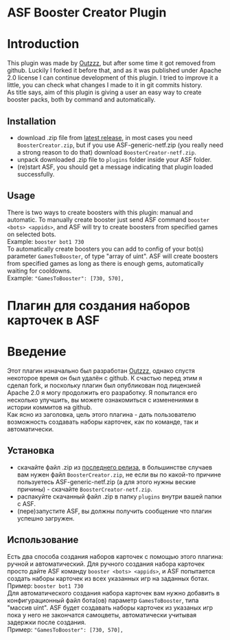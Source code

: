 # ASF Booster Creator Plugin

# Introduction
This plugin was made by [Outzzz](https://github.com/Outzzz), but after some time it got removed from github. Luckily I forked it before that, and as it was published under Apache 2.0 license I can continue development of this plugin. I tried to improve it a little, you can check what changes I made to it in git commits history.<br/>
As title says, aim of this plugin is giving a user an easy way to create booster packs, both by command and automatically.

## Installation
- download .zip file from [latest release](https://github.com/Ryzhehvost/BoosterCreator/releases/latest), in most cases you need `BoosterCreator.zip`, but if you use ASF-generic-netf.zip (you really need a strong reason to do that) download `BoosterCreator-netf.zip`.
- unpack downloaded .zip file to `plugins` folder inside your ASF folder.
- (re)start ASF, you should get a message indicating that plugin loaded successfully. 

## Usage
There is two ways to create boosters with this plugin: manual and automatic.
To manually create booster just send ASF command `booster <bots> <appids>`, and ASF will try to create boosters from specified games on selected bots.<br/>
Example: `booster bot1 730`<br/>
To automatically create boosters you can add to config of your bot(s) parameter `GamesToBooster`, of type "array of uint". ASF will create boosters from specified games as long as there is enough gems, automatically waiting for cooldowns.<br/>
Example: `"GamesToBooster": [730, 570],`<br/>

# Плагин для создания наборов карточек в ASF

# Введение
Этот плагин изначально был разработан [Outzzz](https://github.com/Outzzz), однако спустя некоторое время он был удалён с github. 
К счастью перед этим я сделал fork, и поскольку плагин был опубликован под лицензией Apache 2.0 я могу продолжить его разработку. 
Я попытался его несколько улучшить, вы можете ознакомиться с изменениями в истории коммитов на github.<br/>
Как ясно из заголовка, цель этого плагина - дать пользователю возможность создавать наборы карточек, как по команде, так и автоматически.

## Установка
- скачайте файл .zip из [последнего релиза](https://github.com/Ryzhehvost/BoosterCreator/releases/latest), в большинстве случаев вам нужен файл `BoosterCreator.zip`, не если вы по какой-то причине пользуетесь ASF-generic-netf.zip (а для этого нужны веские причины) - скачайте `BoosterCreator-netf.zip`.
- распакуйте скачанный файл .zip в папку `plugins` внутри вашей папки с ASF.
- (пере)запустите ASF, вы должны получить сообщение что плагин успешно загружен. 

## Использование
Есть два способа создания наборов карточек с помощью этого плагина: ручной и автоматический.
Для ручного создания набора карточек просто дайте ASF команду `booster <bots> <appids>`, и ASF попытается создать наборы карточек из всех указанных игр на заданных ботах.<br/>
Пример: `booster bot1 730`<br/>
Для автоматического создания набора карточек вам нужно добавить в конфигурационный файл бота(ов) параметр `GamesToBooster`, типа "массив uint". ASF будет создавать наборы карточек из указаных игр пока у него не закончатся самоцветы, автоматически учитывая задержки после создания.<br/>
Пример: `"GamesToBooster": [730, 570],`<br/>

